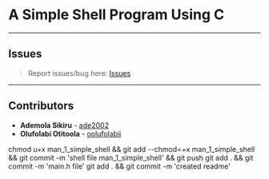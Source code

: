 # A Simple Shell Program Using C

---

## Issues

> Report issues/bug here: [Issues](https://github.com/oolufolabii/simple_shell/issues)

---

## Contributors

+ **Ademola Sikiru** - [ade2002](https://github.com/Ade2002/)
+ **Olufolabi Otitoola** - [oolufolabii](github.com/oolufolabii/)


chmod u+x man_1_simple_shell && git add --chmod=+x man_1_simple_shell && git commit -m 'shell file man_1_simple_shell' && git push
git add .  && git commit -m 'main.h file'
git add . && git commit -m 'created readme'
